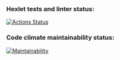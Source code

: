 ### Hexlet tests and linter status:
[![Actions Status](https://github.com/AndreiZaikin/frontend-project-44/actions/workflows/hexlet-check.yml/badge.svg)](https://github.com/AndreiZaikin/frontend-project-44/actions)
### Code climate maintainability status:
[![Maintainability](https://api.codeclimate.com/v1/badges/a355141b19f5fdbc2672/maintainability)](https://codeclimate.com/github/AndreiZaikin/frontend-project-44/maintainability)